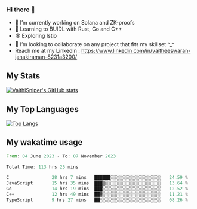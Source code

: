 ### Hi there 👋

- 🔭 I’m currently working on Solana and ZK-proofs
- 📖 Learning to BUIDL with Rust, Go and C++
- 🕸️ Exploring Istio
- 👯 I’m looking to collaborate on any project that fits my skillset ^_^
- Reach me at my LinkedIn : https://www.linkedin.com/in/vaitheeswaran-janakiraman-8231a3200/

## My Stats
[![VaithiSniper's GitHub stats](https://github-readme-stats.vercel.app/api?username=VaithiSniper&hide=stars&theme=radical)](https://github.com/anuraghazra/github-readme-stats)

## My Top Languages

[![Top Langs](https://github-readme-stats.vercel.app/api/top-langs/?username=VaithiSniper&layout=compact)](https://github.com/anuraghazra/github-readme-stats)

## My wakatime usage

<!--START_SECTION:waka-->

```rust
From: 04 June 2023 - To: 07 November 2023

Total Time: 113 hrs 25 mins

C                28 hrs 7 mins   ██████░░░░░░░░░░░░░░░░░░░   24.59 %
JavaScript       15 hrs 35 mins  ███▒░░░░░░░░░░░░░░░░░░░░░   13.64 %
Go               14 hrs 19 mins  ███░░░░░░░░░░░░░░░░░░░░░░   12.52 %
C++              12 hrs 49 mins  ██▓░░░░░░░░░░░░░░░░░░░░░░   11.21 %
TypeScript       9 hrs 27 mins   ██░░░░░░░░░░░░░░░░░░░░░░░   08.26 %
```

<!--END_SECTION:waka-->
